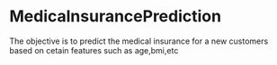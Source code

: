 # MedicalnsurancePrediction
The objective is to predict the medical insurance for a new customers based on cetain features such as age,bmi,etc
